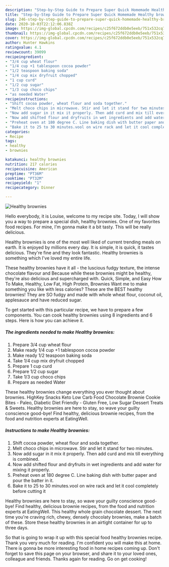 ```yaml
---
description: "Step-by-Step Guide to Prepare Super Quick Homemade Healthy brownies"
title: "Step-by-Step Guide to Prepare Super Quick Homemade Healthy brownies"
slug: 246-step-by-step-guide-to-prepare-super-quick-homemade-healthy-brownies
date: 2020-10-03T22:12:06.838Z
image: https://img-global.cpcdn.com/recipes/c25f672ddb0e5eeb/751x532cq70/healthy-brownies-recipe-main-photo.jpg
thumbnail: https://img-global.cpcdn.com/recipes/c25f672ddb0e5eeb/751x532cq70/healthy-brownies-recipe-main-photo.jpg
cover: https://img-global.cpcdn.com/recipes/c25f672ddb0e5eeb/751x532cq70/healthy-brownies-recipe-main-photo.jpg
author: Hunter Hawkins
ratingvalue: 4.1
reviewcount: 39099
recipeingredient:
- "3/4 cup wheat flour"
- "1/4 cup +1 tablespoon cocoa powder"
- "1/2 teaspoon baking soda"
- "1/4 cup mix dryfruit chopped"
- "1 cup curd"
- "1/2 cup sugar"
- "1/3 cup choco chips"
- "as needed Water"
recipeinstructions:
- "Shift cocoa powder, wheat flour and soda together."
- "Melt choco chips in microwave. Stir and let it stand for two minutes."
- "Now add sugar in it mix it properly. Then add curd and mix till everything is combined."
- "Now add shifted flour and dryfruits in wet ingredients and add water for mixing it properly."
- "Preheat oven at 180 degree C. Line baking dish with butter paper and pour the batter in it."
- "Bake it to 25 to 30 minutes.vool on wire rack and let it cool completely before cutting it"
categories:
- Recipe
tags:
- healthy
- brownies

katakunci: healthy brownies 
nutrition: 217 calories
recipecuisine: American
preptime: "PT36M"
cooktime: "PT32M"
recipeyield: "1"
recipecategory: Dinner

---
```



![Healthy brownies](https://img-global.cpcdn.com/recipes/c25f672ddb0e5eeb/751x532cq70/healthy-brownies-recipe-main-photo.jpg)

Hello everybody, it is Louise, welcome to my recipe site. Today, I will show you a way to prepare a special dish, healthy brownies. One of my favorites food recipes. For mine, I'm gonna make it a bit tasty. This will be really delicious.

Healthy brownies is one of the most well liked of current trending meals on earth. It is enjoyed by millions every day. It is simple, it is quick, it tastes delicious. They're fine and they look fantastic. Healthy brownies is something which I've loved my entire life.

These healthy brownies have it all - the luscious fudgy texture, the intense chocolate flavour and Because while these brownies might be healthy, they&#39;re also delicious and supercharged with. Quick, Simple, and Easy How To Make, Healthy, Low Fat, High Protein, Brownies Want me to make something you like with less calories? These are the BEST healthy brownies! They are SO fudgy and made with whole wheat flour, coconut oil, applesauce and have reduced sugar.


To get started with this particular recipe, we have to prepare a few components. You can cook healthy brownies using 8 ingredients and 6 steps. Here is how you can achieve it.

<!--inarticleads1-->

##### The ingredients needed to make Healthy brownies:

1. Prepare 3/4 cup wheat flour
1. Make ready 1/4 cup +1 tablespoon cocoa powder
1. Make ready 1/2 teaspoon baking soda
1. Take 1/4 cup mix dryfruit chopped
1. Prepare 1 cup curd
1. Prepare 1/2 cup sugar
1. Take 1/3 cup choco chips
1. Prepare as needed Water


These healthy brownies change everything you ever thought about brownies. HighKey Snacks Keto Low Carb Food Chocolate Brownie Cookie Bites - Paleo, Diabetic Diet Friendly - Gluten Free, Low Sugar Dessert Treats &amp; Sweets. Healthy brownies are here to stay, so wave your guilty conscience good-bye! Find healthy, delicious brownie recipes, from the food and nutrition experts at EatingWell. 

<!--inarticleads2-->

##### Instructions to make Healthy brownies:

1. Shift cocoa powder, wheat flour and soda together.
1. Melt choco chips in microwave. Stir and let it stand for two minutes.
1. Now add sugar in it mix it properly. Then add curd and mix till everything is combined.
1. Now add shifted flour and dryfruits in wet ingredients and add water for mixing it properly.
1. Preheat oven at 180 degree C. Line baking dish with butter paper and pour the batter in it.
1. Bake it to 25 to 30 minutes.vool on wire rack and let it cool completely before cutting it


Healthy brownies are here to stay, so wave your guilty conscience good-bye! Find healthy, delicious brownie recipes, from the food and nutrition experts at EatingWell. This healthy whole grain chocolate dessert. The next time you&#39;re craving rich, chewy, densely chocolaty brownies, make a batch of these. Store these healthy brownies in an airtight container for up to three days. 

So that is going to wrap it up with this special food healthy brownies recipe. Thank you very much for reading. I'm confident you will make this at home. There is gonna be more interesting food in home recipes coming up. Don't forget to save this page on your browser, and share it to your loved ones, colleague and friends. Thanks again for reading. Go on get cooking!
